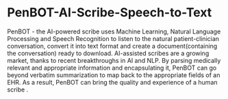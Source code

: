 # PenBOT-AI-Scribe-Speech-to-Text

PenBOT - the AI-powered scribe uses Machine Learning, Natural Language Processing and Speech Recognition to listen to the natural patient-clinician conversation, convert it into text format and create a document(containing the conversation) ready to download. AI-assisted scribes are a growing market, thanks to recent breakthroughs in AI and NLP. By parsing medically relevant and appropriate information and encapsulating it, PenBOT can go beyond verbatim summarization to map back to the appropriate fields of an EHR. As a result, PenBOT can bring the quality and experience of a human scribe .

 
